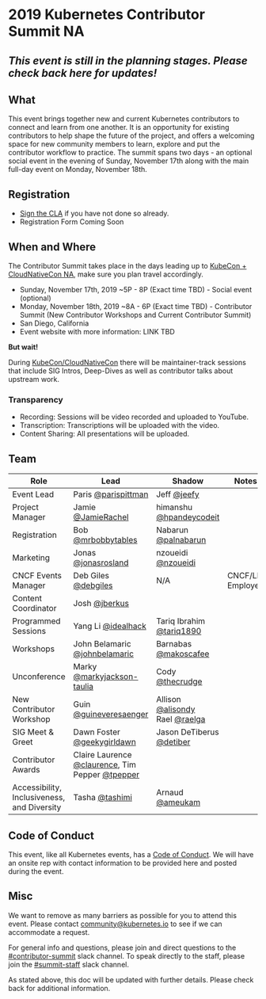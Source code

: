 # 2019 Kubernetes Contributor Summit NA

## *This event is still in the planning stages. Please check back here for updates!*

## What

This event brings together new and current Kubernetes contributors to connect and learn from one another. It is an opportunity for existing contributors to help shape the future of the project, and offers a welcoming space for new community members to learn, explore and put the contributor workflow to practice. The summit spans two days - an optional social event in the evening of Sunday, November 17th along with the main full-day event on Monday, November 18th.

## Registration

- [Sign the CLA](/CLA.md) if you have not done so already.
- Registration Form Coming Soon

## When and Where

The Contributor Summit takes place in the days leading up to [KubeCon + CloudNativeCon NA](https://events.linuxfoundation.org/events/kubecon-cloudnativecon-north-america-2019/), make sure you plan travel accordingly.

- Sunday, November 17th, 2019 ~5P - 8P (Exact time TBD) - Social event (optional)
- Monday, November 18th, 2019 ~8A - 6P (Exact time TBD) - Contributor Summit (New Contributor Workshops and Current Contributor Summit)
- San Diego, California
- Event website with more information: LINK TBD

**But wait!**

During [KubeCon/CloudNativeCon](https://events.linuxfoundation.org/events/kubecon-cloudnativecon-north-america-2019/) there will be maintainer-track sessions that include SIG Intros, Deep-Dives as well as contributor talks about upstream work.

### Transparency

- Recording: Sessions will be video recorded and uploaded to YouTube.
- Transcription: Transcriptions will be uploaded with the video.
- Content Sharing: All presentations will be uploaded.

## Team

| Role | Lead | Shadow | Notes |
|---|---|---|---|
| Event Lead | Paris [@parispittman](https://github.com/parispittman) | Jeff [@jeefy](https://github.com/jeefy) | |
| Project Manager | Jamie [@JamieRachel](https://github.com/JamieRachel) | himanshu [@hpandeycodeit](https://github.com/hpandeycodeit) | |
| Registration | Bob [@mrbobbytables](https://github.com/mrbobbytables) | Nabarun [@palnabarun](https://github.com/palnabarun) | |
| Marketing | Jonas [@jonasrosland](https://github.com/jonasrosland) | nzoueidi [@nzoueidi](https://github.com/nzoueidi) | |
| CNCF Events Manager | Deb Giles [@debgiles](https://github.com/debgiles) | N/A | CNCF/LF Employee |
| Content Coordinator | Josh [@jberkus](https://github.com/jberkus) | | |
| Programmed Sessions | Yang Li [@idealhack](https://github.com/idealhack) | Tariq Ibrahim [@tariq1890](https://github.com/tariq1890) | |
| Workshops | John Belamaric [@johnbelamaric](https://github.com/johnbelamaric) | Barnabas [@makoscafee](https://github.com/makoscafee) | |
| Unconference | Marky [@markyjackson-taulia](https://github.com/markyjackson-taulia) | Cody [@thecrudge](https://github.com/thecrudge) | |
| New Contributor Workshop | Guin [@guineveresaenger](https://github.com/guineveresaenger) | Allison [@alisondy](https://github.com/alisondy)<br />Rael [@raelga](https://github.com/raelga) | |
| SIG Meet & Greet | Dawn Foster [@geekygirldawn](https://github.com/geekygirldawn) | Jason DeTiberus [@detiber](https://github.com/detiber) |
| Contributor Awards | Claire Laurence [@claurence](https://github.com/claurence), Tim Pepper [@tpepper](https://github.com/tpepper) | |
| Accessibility, Inclusiveness, and Diversity | Tasha [@tashimi](https://github.com/tashimi) | Arnaud [@ameukam](https://github.com/ameukam) | |

## Code of Conduct

This event, like all Kubernetes events, has a [Code of Conduct](/code-of-conduct.md). We will have an onsite rep with contact information to be provided here and posted during the event.

## Misc

We want to remove as many barriers as possible for you to attend this event. Please contact community@kubernetes.io to see if we can accommodate a request.

For general info and questions, please join and direct questions to the [#contributor-summit](https://kubernetes.slack.com/messages/C7J893413/) slack channel. To speak directly to the staff, please join the [#summit-staff](https://kubernetes.slack.com/messages/CEMM39SKG/) slack channel.

As stated above, this doc will be updated with further details. Please check back for additional information.
